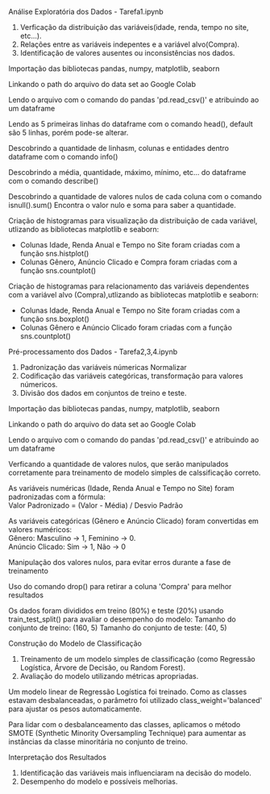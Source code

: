 Análise Exploratória dos Dados - Tarefa1.ipynb
1. Verficação da distribuição das variáveis(idade, renda, tempo no site, etc...).<br>
2. Relações entre as variáveis indepentes e a variável alvo(Compra).<br>
3. Identificação de valores ausentes ou inconsistências nos dados.<br>

Importação das bibliotecas pandas, numpy, matplotlib, seaborn

Linkando o path do arquivo do data set ao Google Colab

Lendo o arquivo com o comando do pandas 'pd.read_csv()' e atribuindo ao um dataframe

Lendo as 5 primeiras linhas do dataframe com o comando head(), default são 5 linhas, porém pode-se alterar.

Descobrindo a quantidade de linhasm, colunas e entidades dentro dataframe com o comando info()

Descobrindo a média, quantidade, máximo, mínimo, etc... do dataframe com o comando describe()

Descobrindo a quantidade de valores nulos de cada coluna com o comando isnull().sum()
Encontra o valor nulo e soma para saber a quantidade.

Criação de histogramas para visualização da distribuição de cada variável, utlizando as bibliotecas matplotlib e seaborn:
- Colunas Idade, Renda Anual e Tempo no Site foram criadas com a função sns.histplot()
- Colunas Gênero, Anúncio Clicado e Compra foram criadas com a função sns.countplot()

Criação de histogramas para relacionamento das variáveis dependentes com a variável alvo (Compra),utlizando as bibliotecas matplotlib e seaborn:
- Colunas Idade, Renda Anual e Tempo no Site foram criadas com a função sns.boxplot()
- Colunas Gênero e Anúncio Clicado  foram criadas com a função sns.countplot()

Pré-processamento dos Dados - Tarefa2,3,4.ipynb
1. Padronização das variáveis númericas Normalizar<br>
2. Codificação das variáveis categóricas, transformação para valores númericos.<br>
3. Divisão dos dados em conjuntos de treino e teste.<br>

Importação das bibliotecas pandas, numpy, matplotlib, seaborn

Linkando o path do arquivo do data set ao Google Colab

Lendo o arquivo com o comando do pandas 'pd.read_csv()' e atribuindo ao um dataframe

Verficando a quantidade de valores nulos, que serão manipulados corretamente para treinamento de modelo simples de calssificação correto.

As variáveis numéricas (Idade, Renda Anual e Tempo no Site) foram padronizadas com a fórmula:<br>
Valor Padronizado = (Valor - Média) / Desvio Padrão<br>

As variáveis categóricas (Gênero e Anúncio Clicado) foram convertidas em valores numéricos:<br>
Gênero: Masculino → 1, Feminino → 0.<br>
Anúncio Clicado: Sim → 1, Não → 0<br>

Manipulação dos valores nulos, para evitar erros durante a fase de treinamento

Uso do comando drop() para retirar a coluna 'Compra' para melhor resultados

Os dados foram divididos em treino (80%) e teste (20%) usando train_test_split() para avaliar o desempenho do modelo:
Tamanho do conjunto de treino: (160, 5)
Tamanho do conjunto de teste: (40, 5)

Construção do Modelo de Classificação
1. Treinamento de um modelo simples de classificação (como Regressão Logística, Árvore de Decisão, ou Random Forest).<br>
2. Avaliação do modelo utilizando métricas apropriadas.<br>

Um modelo linear de Regressão Logística foi treinado. Como as classes estavam desbalanceadas, o parâmetro foi utilizado class_weight='balanced' para ajustar os pesos automaticamente.


Para lidar com o desbalanceamento das classes, aplicamos o método SMOTE (Synthetic Minority Oversampling Technique) para aumentar as instâncias da classe minoritária no conjunto de treino.

Interpretação dos Resultados
1. Identificação das variáveis mais influenciaram na decisão do modelo.<br>
2. Desempenho do modelo e possíveis melhorias.<br>
